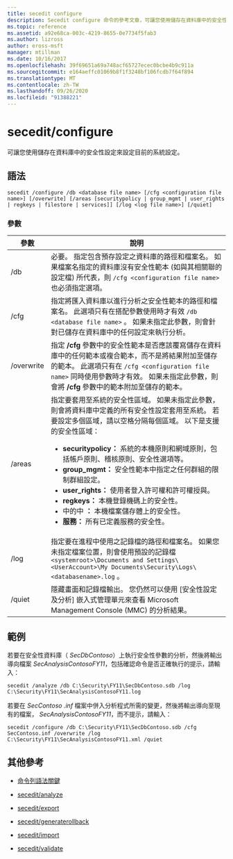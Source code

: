 ```yaml
---
title: secedit configure
description: Secedit configure 命令的參考文章，可讓您使用儲存在資料庫中的安全性設定來設定目前的系統設定。
ms.topic: reference
ms.assetid: a92e68ca-003c-4219-8655-0e7734f5fab3
ms.author: lizross
author: eross-msft
manager: mtillman
ms.date: 10/16/2017
ms.openlocfilehash: 39f69651a69a748acf65727ecec0bcbe4b9c911a
ms.sourcegitcommit: e164aeffc01069b8f1f3248bf106fcdb7f64f894
ms.translationtype: MT
ms.contentlocale: zh-TW
ms.lasthandoff: 09/26/2020
ms.locfileid: "91388221"
---
```

# <a name="secedit-configure"></a>secedit/configure

可讓您使用儲存在資料庫中的安全性設定來設定目前的系統設定。

## <a name="syntax"></a>語法

```
secedit /configure /db <database file name> [/cfg <configuration file name>] [/overwrite] [/areas [securitypolicy | group_mgmt | user_rights | regkeys | filestore | services]] [/log <log file name>] [/quiet]
```

### <a name="parameters"></a>參數

| 參數 | 說明 |
|--|--|
| /db | 必要。 指定包含預存設定之資料庫的路徑和檔案名。 如果檔案名指定的資料庫沒有安全性範本 (如與其相關聯的設定檔) 所代表，則 `/cfg <configuration file name>` 也必須指定選項。 |
| /cfg | 指定將匯入資料庫以進行分析之安全性範本的路徑和檔案名。 此選項只有在搭配參數使用時才有效 `/db <database file name>` 。 如果未指定此參數，則會針對已儲存在資料庫中的任何設定來執行分析。 |
| /overwrite | 指定 **/cfg** 參數中的安全性範本是否應該覆寫儲存在資料庫中的任何範本或複合範本，而不是將結果附加至儲存的範本。 此選項只有在 `/cfg <configuration file name>` 同時使用參數時才有效。 如果未指定此參數，則會將 **/cfg** 參數中的範本附加至儲存的範本。 |
| /areas | 指定要套用至系統的安全性區域。 如果未指定此參數，則會將資料庫中定義的所有安全性設定套用至系統。 若要設定多個區域，請以空格分隔每個區域。 以下是支援的安全性區域：<ul><li>**securitypolicy：** 系統的本機原則和網域原則，包括帳戶原則、稽核原則、安全性選項等。</li><li>  **group_mgmt：** 安全性範本中指定之任何群組的限制群組設定。</li><li>**user_rights：** 使用者登入許可權和許可權授與。</li><li>**regkeys：** 本機登錄機碼上的安全性。</li><li>中的中 **：** 本機檔案儲存體上的安全性。</li><li>**服務：** 所有已定義服務的安全性。</li></ul> |
| /log | 指定要在進程中使用之記錄檔的路徑和檔案名。 如果您未指定檔案位置，則會使用預設的記錄檔 `<systemroot>\Documents and Settings\<UserAccount>\My Documents\Security\Logs\<databasename>.log` 。 |
| /quiet | 隱藏畫面和記錄檔輸出。 您仍然可以使用 [安全性設定及分析] 嵌入式管理單元來查看 Microsoft Management Console (MMC) 的分析結果。 |

## <a name="examples"></a>範例

若要在安全性資料庫（ *SecDbContoso*）上執行安全性參數的分析，然後將輸出導向檔案 *SecAnalysisContosoFY11*，包括確認命令是否正確執行的提示，請輸入：

```
secedit /analyze /db C:\Security\FY11\SecDbContoso.sdb /log C:\Security\FY11\SecAnalysisContosoFY11.log
```

若要在 *SecContoso .inf* 檔案中併入分析程式所需的變更，然後將輸出導向至現有的檔案， *SecAnalysisContosoFY11*，而不提示，請輸入：

```
secedit /configure /db C:\Security\FY11\SecDbContoso.sdb /cfg SecContoso.inf /overwrite /log C:\Security\FY11\SecAnalysisContosoFY11.xml /quiet
```

## <a name="additional-references"></a>其他參考

- [命令列語法關鍵](command-line-syntax-key.md)

- [secedit/analyze](secedit-analyze.md)

- [secedit/export](secedit-export.md)

- [secedit/generaterollback](secedit-generaterollback.md)

- [secedit/import](secedit-import.md)

- [secedit/validate](secedit-validate.md)